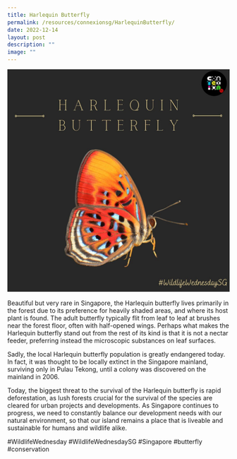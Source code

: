 ```yaml
---
title: Harlequin Butterfly
permalink: /resources/connexionsg/HarlequinButterfly/
date: 2022-12-14
layout: post
description: ""
image: ""
---
```





![](/images/connexionsg/2023/319350552_675302010982011_2010677209611291925_n.jpg)

Beautiful but very rare in Singapore, the Harlequin butterfly lives primarily in the forest due to its preference for heavily shaded areas, and where its host plant is found. The adult butterfly typically flit from leaf to leaf at brushes near the forest floor, often with half-opened wings. Perhaps what makes the Harlequin butterfly stand out from the rest of its kind is that it is not a nectar feeder, preferring instead the microscopic substances on leaf surfaces.

Sadly, the local Harlequin butterfly population is greatly endangered today. In fact, it was thought to be locally extinct in the Singapore mainland, surviving only in Pulau Tekong, until a colony was discovered on the mainland in 2006.

Today, the biggest threat to the survival of the Harlequin butterfly is rapid deforestation, as lush forests crucial for the survival of the species are cleared for urban projects and developments. As Singapore continues to progress, we need to constantly balance our development needs with our natural environment, so that our island remains a place that is liveable and sustainable for humans and wildlife alike.

#WildlifeWednesday #WildlifeWednesdaySG #Singapore #butterfly #conservation


